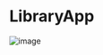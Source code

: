 # LibraryApp
![image](https://github.com/user-attachments/assets/9a56b88f-4a66-4503-aead-0f6d0b2a4dd8)

